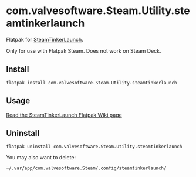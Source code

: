 # com.valvesoftware.Steam.Utility.steamtinkerlaunch

Flatpak for [SteamTinkerLaunch](https://github.com/sonic2kk/steamtinkerlaunch/).

Only for use with Flatpak Steam. Does not work on Steam Deck.

## Install

`flatpak install com.valvesoftware.Steam.Utility.steamtinkerlaunch`

## Usage
[Read the SteamTinkerLaunch Flatpak Wiki page](https://github.com/sonic2kk/steamtinkerlaunch/wiki/Steam-Flatpak)

## Uninstall

`flatpak uninstall com.valvesoftware.Steam.Utility.steamtinkerlaunch`

You may also want to delete:

`~/.var/app/com.valvesoftware.Steam/.config/steamtinkerlaunch/`
